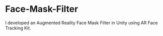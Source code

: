 # Face-Mask-Filter
I developed an Augmented Reality Face Mask Filter in Unity using AR Face Tracking Kit.

